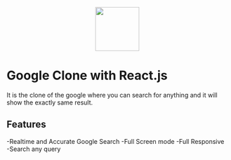 <p align="center" >
<img height="100" src="http://assets.stickpng.com/images/580b57fcd9996e24bc43c51f.png" />
</p>

# Google Clone with React.js

It is the clone of the google where you can search for anything and it will show the exactly same result.

## Features

-Realtime and Accurate Google Search
-Full Screen mode
-Full Responsive
-Search any query
